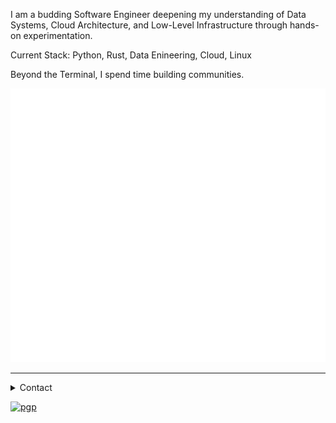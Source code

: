 <!--🌱 Work is Life -->

I am a budding Software Engineer deepening my understanding of Data Systems, Cloud Architecture, and Low-Level Infrastructure through hands-on experimentation.

Current Stack: Python, Rust, Data Enineering, Cloud, Linux 

Beyond the Terminal, I spend time building communities.

<img src="https://raw.githubusercontent.com/nihalxkumar/nihalxkumar/main/github-metrics.svg" />


---

<details>
   <summary>Contact </summary>

  Matrix: @nihalxkumar:matrix.org
  
  Discord: [@nihalxkumar](https://discord.com/users/480705995333435405)

  Mail: collab with nihal [at] gmail.com
  
</details>

[![pgp](https://img.shields.io/badge/pgp-DDD66C8E32F86377%20-313131?style=flat&labelColor=545454&color=313131)](https://github.com/nihalxkumar.gpg)
